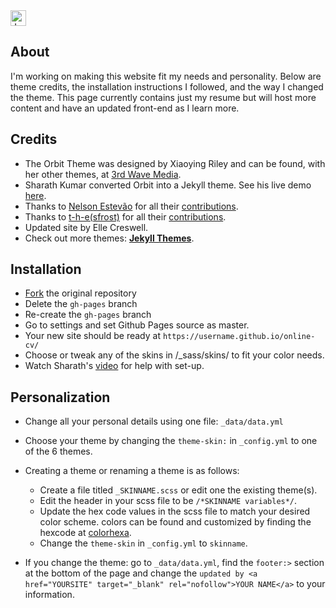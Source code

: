 <a href="https://jekyll-themes.com">
<img src="https://img.shields.io/badge/featured%20on-JT-red.svg" height="25" alt="Jekyll Themes Shield" >
</a>

## About
I'm working on making this website fit my needs and personality. Below are theme credits, the installation instructions I followed, and the way I changed the theme. This page currently contains just my resume but will host more content and have an updated front-end as I learn more.  


## Credits
- The Orbit Theme was designed by Xiaoying Riley and can be found, with her other themes, at [3rd Wave Media](http://themes.3rdwavemedia.com/).
- Sharath Kumar converted Orbit into a Jekyll theme. See his live demo [here](https://online-cv.webjeda.com).
- Thanks to [Nelson Estevão](https://github.com/nelsonmestevao) for all their [contributions](https://github.com/sharu725/online-cv/commits?author=nelsonmestevao).
- Thanks to [t-h-e(sfrost)](https://github.com/t-h-e) for all their [contributions](https://github.com/sharu725/online-cv/commits?author=t-h-e).
- Updated site by Elle Creswell.
- Check out more themes: [**Jekyll Themes**](http://jekyll-themes.com).


## Installation
* [Fork](https://github.com/sharu725/online-cv/fork) the original repository
* Delete the `gh-pages` branch
* Re-create the `gh-pages` branch
* Go to settings and set Github Pages source as master.
* Your new site should be ready at `https://username.github.io/online-cv/`
* Choose or tweak any of the skins in /_sass/skins/ to fit your color needs. 
* Watch Sharath's [video](https://www.youtube.com/embed/T2nx6tj-ZH4) for help with set-up.

## Personalization
* Change all your personal details using one file: `_data/data.yml`
* Choose your theme by changing the `theme-skin:` in `_config.yml` to one of the 6 themes. 
* Creating a theme or renaming a theme is as follows: 
   - Create a file titled `_SKINNAME.scss` or edit one the existing theme(s). 
   - Edit the header in your scss file to be `/*SKINNAME variables*/`.
   - Update the hex code values in the scss file to match your desired color scheme. colors can be found and customized by finding the hexcode at [colorhexa](https://www.colorhexa.com/).
   - Change the `theme-skin` in `_config.yml` to `skinname`.

* If you change the theme: go to `_data/data.yml`, find the `footer:>` section at the bottom of the page and change the `updated by <a href="YOURSITE" target="_blank" rel="nofollow">YOUR NAME</a>` to your information. 
